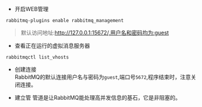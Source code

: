 * 开启WEB管理
```
rabbitmq-plugins enable rabbitmq_management
```
>默认访问地址:http://127.0.0.1:15672/,用户名和密码均为:guest

* 查看正在运行的虚拟消息服务器
```
rabbitmqctl list_vhosts
```

* 创建连接  
RabbitMQ的默认连接用户名与密码为`guest`,端口号`5672`,程序结束时，注意关闭连接。

* 建立管
管道是让RabbitMQ能处理高并发信息的基石，它是非阻塞的。

